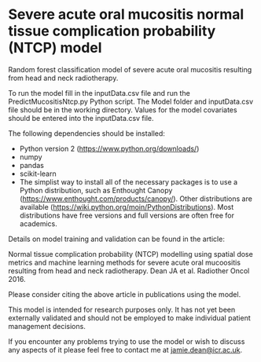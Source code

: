 # Severe acute oral mucositis normal tissue complication probability (NTCP) model

Random forest classification model of severe acute oral mucositis resulting from head and neck radiotherapy.

To run the model fill in the inputData.csv file and run the PredictMucositisNtcp.py Python script. The Model folder and inputData.csv file should be in the working directory. Values for the model covariates should be entered into the inputData.csv file.

The following dependencies should be installed:

- Python version 2 (https://www.python.org/downloads/)
- numpy
- pandas
- scikit-learn
- The simplist way to install all of the necessary packages is to use a Python distribution, such as Enthought Canopy (https://www.enthought.com/products/canopy/). Other distributions are available (https://wiki.python.org/moin/PythonDistributions).  Most distributions have free versions and full versions are often free for academics. 

Details on model training and validation can be found in the article:

Normal tissue complication probability (NTCP) modelling using spatial dose metrics and machine learning methods for severe acute oral mucoositis resulting from head and neck radiotherapy. Dean  JA et al. Radiother Oncol 2016.

Please consider citing the above article in publications using the model.

This model is intended for research purposes only. It has not yet been externally validated and should not be employed to make individual patient management decisions.

If you encounter any problems trying to use the model or wish to discuss any aspects of it please feel free to contact me at jamie.dean@icr.ac.uk.
